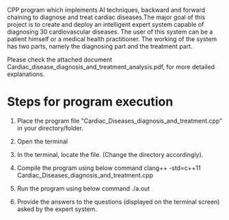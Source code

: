 CPP program which implements AI techniques, backward and forward chaining to diagnose and treat cardiac diseases.The major goal of this project is to create and deploy an intelligent expert system capable of diagnosing 30 cardiovascular diseases. The user of this system can be a patient himself or a medical health practitioner. The working of the system has two parts, namely the diagnosing part and the treatment part.

Please check the attached document Cardiac_disease_diagnosis_and_treatment_analysis.pdf, for more detailed explanations.

Steps for program execution
=============================

1. Place the program file "Cardiac_Diseases_diagnosis_and_treatment.cpp" in your directory/folder.

2. Open the terminal

2. In the terminal, locate the file. (Change the directory accordingly).

3. Compile the program using below command
	 clang++ -std=c++11 Cardiac_Diseases_diagnosis_and_treatment.cpp

4. Run the program using below command
	 ./a.out

5. Provide the answers to the questions (displayed on the terminal screen) asked by the expert system.
